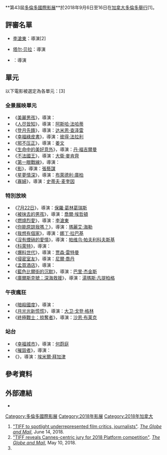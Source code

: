 **第43屆[多倫多國際影展](https://zh.wikipedia.org/wiki/多倫多國際影展 "wikilink")**於2018年9月6日至16日在[加拿大](../Page/加拿大.md "wikilink")[多倫多舉行](https://zh.wikipedia.org/wiki/多倫多 "wikilink")\[1\]。

## 評審名單

  - [李滄東](../Page/李滄東.md "wikilink")：導演\[2\]

  - [塔尔·贝拉](https://zh.wikipedia.org/wiki/塔尔·贝拉 "wikilink")：導演

  - ：導演

## 單元

以下電影被選定為各單元：\[3\]

### 全景展映單元

  - 《[美麗男孩](../Page/美麗男孩.md "wikilink")》，導演：
  - 《[人尽皆知](../Page/人尽皆知.md "wikilink")》，導演：[阿斯哈·法哈蒂](../Page/阿斯哈·法哈蒂.md "wikilink")
  - 《[登月先鋒](../Page/登月先鋒.md "wikilink")》，導演：[达米恩·查泽雷](../Page/达米恩·查泽雷.md "wikilink")
  - 《[幸福綠皮書](../Page/幸福綠皮書.md "wikilink")》，導演：[彼得·法拉利](../Page/彼得·法拉利.md "wikilink")
  - 《[邪不压正](../Page/邪不压正.md "wikilink")》，導演：[姜文](../Page/姜文.md "wikilink")
  - 《[生命中的美好意外](../Page/生命中的美好意外.md "wikilink")》，導演：[丹·福吉爾曼](../Page/丹·福吉爾曼.md "wikilink")
  - 《[不法國王](../Page/不法國王.md "wikilink")》，導演：[大衛·麥肯齊](../Page/大衛·麥肯齊_\(導演\).md "wikilink")
  - 《[第一眼戰線](../Page/第一眼戰線.md "wikilink")》，導演：
  - 《[影](../Page/影_\(2018年電影\).md "wikilink")》，導演：[張藝謀](https://zh.wikipedia.org/wiki/張藝謀 "wikilink")
  - 《[星夢情深](../Page/星夢情深.md "wikilink")》，導演：[布萊德利·庫柏](../Page/布萊德利·庫柏.md "wikilink")
  - 《[寡婦](../Page/寡婦_\(電影\).md "wikilink")》，導演：[史蒂夫·麦奎因](../Page/史蒂夫·麦奎因_\(导演\).md "wikilink")

### 特別放映

  - 《[7月22日](../Page/7月22日_\(电影\).md "wikilink")》，導演：[保羅·葛林葛瑞斯](../Page/保羅·葛林葛瑞斯.md "wikilink")
  - 《[被抹去的男孩](../Page/被抹去的男孩.md "wikilink")》，導演：[喬爾·埃哲頓](https://zh.wikipedia.org/wiki/喬爾·埃哲頓 "wikilink")
  - 《[燃燒烈愛](../Page/燃燒烈愛.md "wikilink")》，導演：[李滄東](../Page/李滄東.md "wikilink")
  - 《[你能原諒我嗎？](../Page/你能原諒我嗎？.md "wikilink")》，導演：[瑪麗艾·海勒](../Page/瑪麗艾·海勒.md "wikilink")
  - 《[我想有個家](../Page/我想有個家.md "wikilink")》，導演：[娜丁·拉巴基](../Page/娜丁·拉巴基.md "wikilink")
  - 《[沒有煙硝的愛情](../Page/沒有煙硝的愛情.md "wikilink")》，導演：[帕维乌·帕夫利科夫斯基](../Page/帕维乌·帕夫利科夫斯基.md "wikilink")
  - 《[科萊特](https://zh.wikipedia.org/wiki/科萊特_\(2018年電影\) "wikilink")》，導演：
  - 《[爆料世代](../Page/爆料世代.md "wikilink")》，導演：[贾森·雷特曼](../Page/贾森·雷特曼.md "wikilink")
  - 《[侵密室友](../Page/侵密室友.md "wikilink")》，導演：[尼爾·喬丹](../Page/尼爾·喬丹.md "wikilink")
  - 《[孟買酒店](../Page/孟買酒店.md "wikilink")》，導演：
  - 《[藍色比爾街的沉默](../Page/藍色比爾街的沉默.md "wikilink")》，導演：[巴里·杰金斯](../Page/巴里·杰金斯.md "wikilink")
  - 《[庫爾斯克號：深海救援](../Page/庫爾斯克號：深海救援.md "wikilink")》，導演：[湯瑪斯·凡提柏格](../Page/湯瑪斯·凡提柏格.md "wikilink")

### 午夜瘋狂

  - 《[暗殺國度](../Page/暗殺國度.md "wikilink")》，導演：
  - 《[月光光新慌慌](../Page/月光光新慌慌.md "wikilink")》，導演：[大卫·戈登·格林](../Page/大卫·戈登·格林.md "wikilink")
  - 《[終極戰士：掠奪者](../Page/終極戰士：掠奪者.md "wikilink")》，導演：[沙恩·布莱克](../Page/沙恩·布莱克.md "wikilink")

### 站台

  - 《[幸福城市](../Page/幸福城市.md "wikilink")》，導演：[何蔚庭](../Page/何蔚庭.md "wikilink")
  - 《[摧毀者](https://zh.wikipedia.org/wiki/摧毀者 "wikilink")》，導演：
  - 《》，導演：[埃米爾·拜加津](../Page/埃米爾·拜加津.md "wikilink")

## 參考資料

## 外部連結

  -
[Category:多倫多國際影展](https://zh.wikipedia.org/wiki/Category:多倫多國際影展 "wikilink") [Category:2018年影展](https://zh.wikipedia.org/wiki/Category:2018年影展 "wikilink") [Category:2018年加拿大](https://zh.wikipedia.org/wiki/Category:2018年加拿大 "wikilink")

1.  ["TIFF to spotlight underrepresented film critics, journalists"](https://www.theglobeandmail.com/arts/film/article-tiff-to-spotlight-underrepresented-film-critics-journalists/). *[The Globe and Mail](https://zh.wikipedia.org/wiki/The_Globe_and_Mail "wikilink")*, June 14, 2018.
2.  ["TIFF reveals Cannes-centric jury for 2018 Platform competition"](https://www.theglobeandmail.com/arts/film/article-tiff-reveals-cannes-centric-jury-for-2018-platform-competition/). *[The Globe and Mail](https://zh.wikipedia.org/wiki/The_Globe_and_Mail "wikilink")*, May 10, 2018.
3.